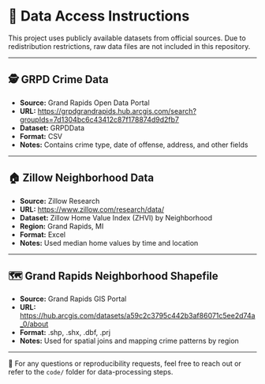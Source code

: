 # 📁 Data Access Instructions

This project uses publicly available datasets from official sources. Due to redistribution restrictions, raw data files are not included in this repository.

---

## 🕵️ GRPD Crime Data

- **Source:** Grand Rapids Open Data Portal  
- **URL:** https://grpdgrandrapids.hub.arcgis.com/search?groupIds=7d1304bc6c43412c87f178874d9d2fb7
- **Dataset:** GRPDData
- **Format:** CSV  
- **Notes:** Contains crime type, date of offense, address, and other fields

---

## 🏠 Zillow Neighborhood Data

- **Source:** Zillow Research  
- **URL:** https://www.zillow.com/research/data/  
- **Dataset:** Zillow Home Value Index (ZHVI) by Neighborhood  
- **Region:** Grand Rapids, MI  
- **Format:** Excel  
- **Notes:** Used median home values by time and location

---

## 🗺 Grand Rapids Neighborhood Shapefile

- **Source:** Grand Rapids GIS Portal  
- **URL:** https://hub.arcgis.com/datasets/a59c2c3795c442b3af86071c5ee2d74a_0/about  
- **Format:** .shp, .shx, .dbf, .prj  
- **Notes:** Used for spatial joins and mapping crime patterns by region

---

📌 For any questions or reproducibility requests, feel free to reach out or refer to the `code/` folder for data-processing steps.
